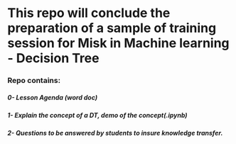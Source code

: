 # This repo will conclude the preparation of a sample of training session for Misk in Machine learning - Decision Tree

### Repo contains:
##### 0- Lesson Agenda (word doc)
##### 1- Explain the concept of a DT, demo of the concept(.ipynb)
##### 2- Questions to be answered by students to insure knowledge transfer. 